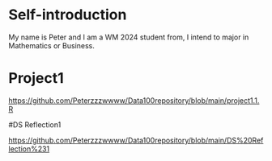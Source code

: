 # Self-introduction

My name is Peter and I am a WM 2024 student from, I intend to major in Mathematics or Business.



# Project1

https://github.com/Peterzzzwwww/Data100repository/blob/main/project1.1.R

#DS Reflection1


https://github.com/Peterzzzwwww/Data100repository/blob/main/DS%20Reflection%231


